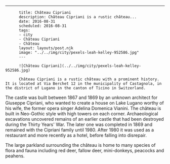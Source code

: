 ---
          title: Château Cipriani
          description: Château Cipriani is a rustic château...
          date: 2016-08-31
          scheduled: 2016-08-31
          tags:
          - city
          - Château Cipriani
          - Château
          layout: layouts/post.njk
          image: "../../img/city/pexels-leah-kelley-952586.jpg"
          ---
          
          ![Château Cipriani](../../img/city/pexels-leah-kelley-952586.jpg)
          
          Château Cipriani is a rustic château with a prominent history. It is located at Via Berchet 12 in the municipality of Castagnola, in the district of Lugano in the canton of Ticino in Switzerland.

The castle was built between 1867 and 1869 by an unknown architect for Giuseppe Cipriani, who wanted to create a house on Lake Lugano worthy of his wife, the former opera singer Adelina Domenica Vianini. The château is built in Neo-Gothic style with high towers on each corner. Archaeological excavations uncovered remains of an earlier castle that had been destroyed during the Thirty Years' War. The later one was completed in 1869 and remained with the Cipriani family until 1980. After 1980 it was used as a restaurant and more recently as a hotel, before falling into disrepair.

The large parkland surrounding the château is home to many species of flora and fauna including red deer, fallow deer, mini-donkeys, peacocks and peahens.

